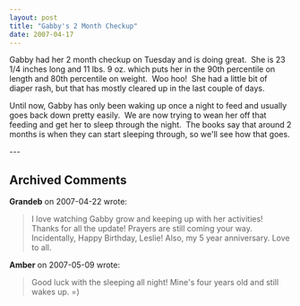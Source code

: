 ```yaml
---
layout: post
title: "Gabby's 2 Month Checkup"
date: 2007-04-17
---
```


<p>Gabby had her 2 month checkup on Tuesday and is doing great.  She is 23 1/4 inches long and 11 lbs. 9 oz. which puts her in the 90th percentile on length and 80th percentile on weight.  Woo hoo!  She had a little bit of diaper rash, but that has mostly cleared up in the last couple of days.</p>
<p>Until now, Gabby has only been waking up once a night to feed and usually goes back down pretty easily.  We are now trying to wean her off that feeding and get her to sleep through the night.  The books say that around 2 months is when they can start sleeping through, so we'll see how that goes.</p>
---

## Archived Comments

**Grandeb** on 2007-04-22 wrote:

> I love watching Gabby grow and keeping up with her activities!  Thanks for all the update!  Prayers are still coming your way.  Incidentally, Happy Birthday, Leslie!  Also, my 5 year anniversary.  Love to all.

**Amber** on 2007-05-09 wrote:

> Good luck with the sleeping all night!  Mine's four years old and still wakes up. =)

